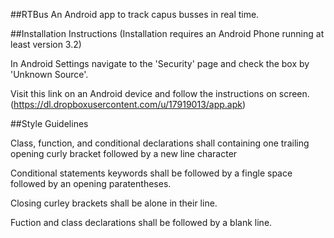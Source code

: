 ##RTBus
An Android app to track capus busses in real time.

##Installation Instructions
(Installation requires an Android Phone running at least version 3.2)

In Android Settings navigate to the 'Security' page and check the box by 'Unknown Source'.

Visit this link on an Android device and follow the instructions on screen. (https://dl.dropboxusercontent.com/u/17919013/app.apk)


##Style Guidelines

Class, function, and conditional declarations shall containing one trailing opening curly bracket followed by a new line character

Conditional statements keywords shall be followed by a fingle space followed by an opening paratentheses.

Closing curley brackets shall be alone in their line.

Fuction and class declarations shall be followed by a blank line.

